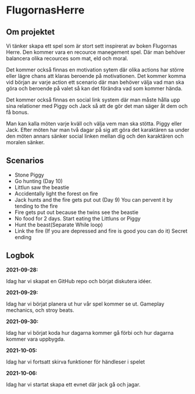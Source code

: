 # FlugornasHerre

## Om projektet

Vi tänker skapa ett spel som är stort sett inspirerat av boken Flugornas Herre.
Den kommer vara en recource manegement spel. Där man behöver balancera olika recources som mat, eld och moral.  

Det kommer också finnas en motivation sytem  där olika actions har större eller lägre chans att klaras beroende på motivationen. Det kommer komma vid början av varje action ett scenario där man behöver välja vad man ska göra och beroende på valet så kan det förändra vad som kommer hända.  

Det kommer också finnas en social link system där man måste hålla upp sina relationer med Piggy och Jack så att de gör det man säger åt dem och få bonus.

Man kan kalla möten varje kväll och välja vem man ska stötta. Piggy eller Jack.
Efter möten har man två dagar på sig att göra det karaktären sa under den möten annars sänker social linken mellan dig och den karaktären och moralen sänker.  

## Scenarios

- Stone Piggy
- Go hunting  (Day 10)
- Littlun saw the beastie
- Accidentally light the forest on fire
- Jack hunts and the fire gets put out (Day 9) You can pervent it by tending to the fire
- Fire gets put out because the twins see the beastie
- No food for 2 days. Start eating the Littluns or Piggy
- Hunt the beast(Separate While loop)
- Link the fire (If you are depressed and fire is good you can do it) Secret ending

## Logbok

__2021-09-28:__

Idag har vi skapat en GitHub repo och börjat diskutera idéer.

__2021-09-29:__

Idag har vi börjat planera ut hur vår spel kommer se ut. Gameplay mechanics, och stroy beats.

__2021-09-30:__

Idag har vi börjat koda hur dagarna kommer gå förbi och hur dagarna kommer vara uppbygda.

__2021-10-05:__

Idag har vi fortsatt skirva funktioner för händleser i spelet

__2021-10-06:__

Idag har vi startat skapa ett evnet där jack gå och jagar.
